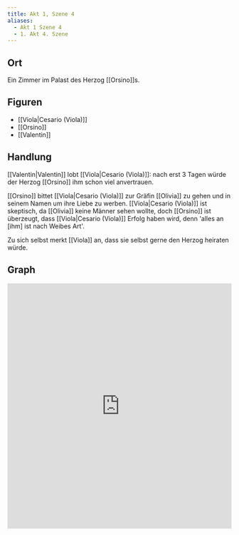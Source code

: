 ```yaml
---
title: Akt 1, Szene 4
aliases:
  - Akt 1 Szene 4
  - 1. Akt 4. Szene
---
```

## Ort
Ein Zimmer im Palast des Herzog [[Orsino]]s.

## Figuren
- [[Viola|Cesario (Viola)]]
- [[Orsino]]
- [[Valentin]]

## Handlung
[[Valentin|Valentin]] lobt [[Viola|Cesario (Viola)]]: nach erst 3 Tagen würde der Herzog [[Orsino]] ihm schon viel anvertrauen.

[[Orsino]] bittet [[Viola|Cesario (Viola)]] zur Gräfin [[Olivia]] zu gehen und in seinem Namen um ihre Liebe zu werben. [[Viola|Cesario (Viola)]] ist skeptisch, da [[Olivia]] keine Männer sehen wollte, doch [[Orsino]] ist überzeugt, dass [[Viola|Cesario (Viola)]] Erfolg haben wird, denn 'alles an [ihm] ist nach Weibes Art'.

Zu sich selbst merkt [[Viola]] an, dass sie selbst gerne den Herzog heiraten würde.

## Graph
<iframe src="https://catchears.github.io/was-ihr-wollt-graphs/act-1/act-1-scene-4-dark" width=100% height=550 style="border: 0;"></iframe>
